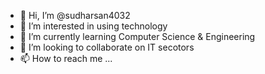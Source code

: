 - 👋 Hi, I’m @sudharsan4032
- 👀 I’m interested in using technology
- 🌱 I’m currently learning Computer Science & Engineering
- 💞️ I’m looking to collaborate on IT secotors
- 📫 How to reach me ...

<!---
sudharsan4032/sudharsan4032 is a ✨ special ✨ repository because its `README.md` (this file) appears on your GitHub profile.
You can click the Preview link to take a look at your changes.
--->
